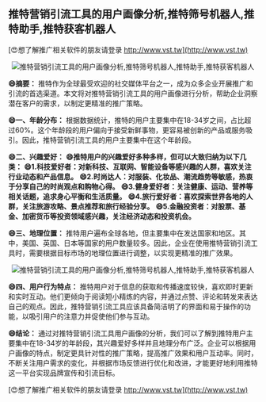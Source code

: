 ## **推特营销引流工具的用户画像分析,推特筛号机器人,推特助手,推特获客机器人**

[😍想了解推广相关软件的朋友请登录 http://www.vst.tw](http://www.vst.tw)

 <center><img src="https://vst.tw/MP4/tuiguang/png/6.png" alt="推特营销引流工具的用户画像分析,推特筛号机器人,推特助手,推特获客机器人"></center>

**😄摘要：**
推特作为全球最受欢迎的社交媒体平台之一，成为众多企业开展推广和引流的首选渠道。本文将对推特营销引流工具的用户画像进行分析，帮助企业洞察潜在客户的需求，以制定更精准的推广策略。

**😄一、年龄分布：**
根据数据统计，推特的用户主要集中在18-34岁之间，占比超过60%。这个年龄段的用户偏向于接受新鲜事物，更容易被创新的产品或服务吸引。因此，推特营销引流工具的用户主要集中在这个年龄段。

**😄二、兴趣爱好：**
**😄推特用户的兴趣爱好多种多样，但可以大致归纳为以下几类：**
**😄1.科技爱好者：对新科技、互联网、智能设备等感兴趣的人群，喜欢关注行业动态和产品信息。**
**😄2.时尚达人：对服装、化妆品、潮流趋势等敏感，热衷于分享自己的时尚观点和购物心得。**
**😄3.健身爱好者：关注健康、运动、营养等相关话题，追求身心平衡和生活质量。**
**😄4.旅行爱好者：喜欢探索世界各地的人群，关注旅游攻略、景点推荐和旅行经验分享。**
**😄5.金融投资者：对股票、基金、加密货币等投资领域感兴趣，关注经济动态和投资机会。**

**😄三、地理位置：**
推特用户遍布全球各地，但主要集中在发达国家和地区。其中，美国、英国、日本等国家的用户数量较多。因此，企业在使用推特营销引流工具时，需要根据目标市场的地理位置进行调整，以实现更精准的推广效果。

 <center><img src="https://vst.tw/MP4/tuiguang/png/6.png" alt="推特营销引流工具的用户画像分析,推特筛号机器人,推特助手,推特获客机器人"></center>

**😄四、用户行为特点：**
推特用户对于信息的获取和传播速度较快，喜欢即时更新和实时互动。他们更倾向于阅读短小精炼的内容，并通过点赞、评论和转发来表达自己的观点。因此，推特营销引流工具应该具备简洁明了的界面和易于操作的功能，以吸引用户的注意力并促使他们参与互动。

**😄结论：**
通过对推特营销引流工具用户画像的分析，我们可以了解到推特用户主要集中在18-34岁的年龄段，其兴趣爱好多样并且地理分布广泛。企业可以根据用户画像的特点，制定更具针对性的推广策略，提高推广效果和用户互动率。同时，不断关注用户需求的变化，并根据市场反馈进行优化和改进，才能更好地利用推特这一平台实现品牌宣传和引流目标。

[😍想了解推广相关软件的朋友请登录 http://www.vst.tw](http://www.vst.tw)



